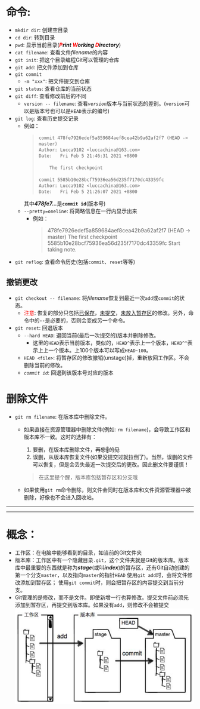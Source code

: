 # 命令:
- <kbd>`mkdir dir`</kbd>: 创建空目录  
- <kbd>`cd dir`</kbd>: 转到目录  
- <kbd>`pwd`</kbd>: 显示当前目录(***<font color=red>P</font>rint <font color=red>W</font>orking <font color=red>D</font>irectory***)  
- <kbd>`cat filename`</kbd>: 查看文件*filename*的内容
- <kbd>`git init`</kbd>: 把这个目录编程Git可以管理的仓库
- <kbd>`git add`</kbd>: 把文件添加到仓库
- <kbd>`git commit`</kbd>
  - <kbd>`-m "xxx"`</kbd>: 把文件提交到仓库
- <kbd>`git status`</kbd>: 查看仓库的当前状态
- <kbd>`git diff`</kbd>: 查看修改前后的不同  
  - <kbd>`version -- filename`</kbd>: 查看<i>`version`</i>版本与当前状态的差别。(`version`可以是版本号也可以是`HEAD`表示的编号)
- <kbd>`git log`</kbd>: 查看历史提交记录
  - 例如：
    > ```
    > commit 478fe7926edef5a859684aef8cea42b9a62af2f7 (HEAD -> master)
    > Author: Lucca9102 <luccachina@163.com>
    > Date:   Fri Feb 5 21:46:31 2021 +0800
    > 
    >     The first checkpoint
    > 
    > commit 5585b10e28bcf75936ea56d235f7170dc43359fc
    > Author: Lucca9102 <luccachina@163.com>
    > Date:   Fri Feb 5 21:26:07 2021 +0800
    > ```
    其中<b><i>478fe7...</i></b>是<kbd>**`commit id`**</kbd>(版本号)
  - <kbd>`--pretty=oneline`</kbd>: 将简略信息在一行内显示出来
    - 例如：
        > 478fe7926edef5a859684aef8cea42b9a62af2f7 (HEAD -> master) The first checkpoint  
        > 5585b10e28bcf75936ea56d235f7170dc43359fc Start taking note.
- <kbd>`git reflog`</kbd>: 查看命令历史(包括`commit`、`reset`等等)  

## 撤销更改
- <kbd>`git checkout -- filename`</kbd>: 将*filename*恢复到最近一次`add`或`commit`的状态。
  - <font color=red>注意</font>: 恢复的部分只包括<u>已保存</u>，<u>未提交</u>，<u>未放入暂存区</u>的修改。另外，命令中的<b>`--`</b>是必要的，否则会变成另一个命令。
- <kbd>`git reset`</kbd>: 回退版本
  - <kbd>`--hard HEAD`</kbd>: 退回当前(最后一次提交的)版本并删除修改。
    - 这里的<kbd>`HEAD`</kbd>表示当前版本，类似的，<kbd>`HEAD^`</kbd>表示上一个版本，<kbd>`HEAD^^`</kbd>表示上上一个版本。上100个版本可以写成<kbd>`HEAD~100`</kbd>。
  - <kbd>`HEAD <file>`</kbd>: 将暂存区的修改撤销(unstage)掉，重新放回工作区。不会删除当前的修改。
  - <kbd>*`commit id`*</kbd>: 回退到该版本号对应的版本

# 删除文件
- <kbd>`git rm filename`</kbd>: 在版本库中删除文件。  
  - 如果直接在资源管理器中删除文件(例如: `rm filename`)，会导致工作区和版本库不一致。这时的选择有：  
    1. 要删，在版本库删除文件，<s>再您🐎的见</s>
    2. 误删，从版本库恢复文件(如果没提交过就拉倒了)。当然，误删的文件可以恢复，但是会丢失最近一次提交后的更改。因此删文件要谨慎！  
    > 在这里提个醒，版本库包括暂存区和分支哦

  - 如果使用`git rm`命令删除，则文件会同时在版本库和文件资源管理器中被删除，好像也不会进入回收站。

---
---
# 概念：
- 工作区：在电脑中能够看到的目录，如当前的Git文件夹
- 版本库：工作区中有一个隐藏目录<kbd>`.git`</kbd>，这个文件夹就是Git的版本库。版本库中最重要的东西就是称为<i>**stage**</i>(或叫<i>**index**</i>)的暂存区，还有Git自动创建的第一个分支<kbd>`master`</kbd>，以及指向<kbd>`master`</kbd>的指针<kbd>`HEAD`</kbd>
使用`git add`时，会将文件修改添加到暂存区；
使用`git commit`时，则会把暂存区的内容提交到当前分支。
- Git管理的是修改，而不是文件。即使新增一行也算修改。提交文件前必须先添加到暂存区，再提交到版本库。如果没有`add`，则修改不会被提交
![stage](images\stage.png)
